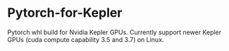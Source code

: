 # Pytorch-for-Kepler
Pytorch whl build for Nvidia Kepler GPUs. Currently support newer Kepler GPUs (cuda compute capability 3.5 and 3.7) on Linux. 
